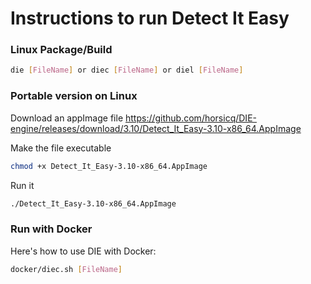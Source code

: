 # Instructions to run Detect It Easy

### Linux Package/Build

```bash
die [FileName] or diec [FileName] or diel [FileName]
```

### Portable version on Linux

Download an appImage file https://github.com/horsicq/DIE-engine/releases/download/3.10/Detect_It_Easy-3.10-x86_64.AppImage

Make the file executable

```bash
chmod +x Detect_It_Easy-3.10-x86_64.AppImage
```

Run it

```bash
./Detect_It_Easy-3.10-x86_64.AppImage
```

### Run with Docker

Here's how to use DIE with Docker:

```bash
docker/diec.sh [FileName]
```
